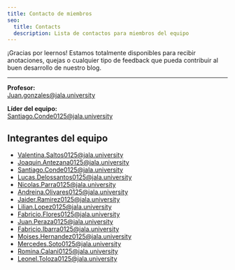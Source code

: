 ```yaml
---
title: Contacto de miembros
seo:
  title: Contacts
  description: Lista de contactos para miembros del equipo
---
```


¡Gracias por leernos! Estamos totalmente disponibles para recibir anotaciones, quejas o cualquier tipo de feedback que pueda contribuir al buen desarrollo de nuestro blog.

---

**Profesor:**  
[Juan.gonzales@jala.university](mailto:Juan.gonzales@jala.university)

**Líder del equipo:**  
[Santiago.Conde0125@jala.university](mailto:Santiago.Conde0125@jala.university)

## Integrantes del equipo

- [Valentina.Saltos0125@jala.university](mailto:Valentina.Saltos0125@jala.university)  
- [Joaquin.Antezana0125@jala.university](mailto:Joaquin.Antezana0125@jala.university)  
- [Santiago.Conde0125@jala.university](mailto:Santiago.Conde0125@jala.university)  
- [Lucas.Delossantos0125@jala.university](mailto:Lucas.Delossantos0125@jala.university)  
- [Nicolas.Parra0125@jala.university](mailto:Nicolas.Parra0125@jala.university)  
- [Andreina.Olivares0125@jala.university](mailto:Andreina.Olivares0125@jala.university)  
- [Jaider.Ramirez0125@jala.university](mailto:Jaider.Ramirez0125@jala.university)  
- [Lilian.Lopez0125@jala.university](mailto:Lilian.Lopez0125@jala.university)  
- [Fabricio.Flores0125@jala.university](mailto:Fabricio.Flores0125@jala.university)  
- [Juan.Peraza0125@jala.university](mailto:Juan.Peraza0125@jala.university)  
- [Fabricio.Ibarra0125@jala.university](mailto:Fabricio.Ibarra0125@jala.university)  
- [Moises.Hernandez0125@jala.university](mailto:Moises.Hernandez0125@jala.university)  
- [Mercedes.Soto0125@jala.university](mailto:Mercedes.Soto0125@jala.university)  
- [Romina.Calani0125@jala.university](mailto:Romina.Calani0125@jala.university)  
- [Leonel.Toloza0125@jala.university](mailto:Leonel.Toloza0125@jala.university)

